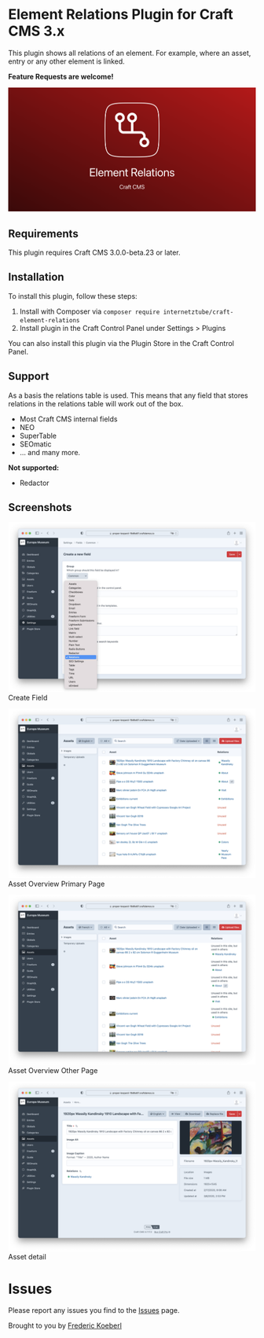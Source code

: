 # Element Relations Plugin for Craft CMS 3.x

This plugin shows all relations of an element. For example, where an asset, entry or any other element is linked.

__Feature Requests are welcome!__

![Share](screenshots/share.png)

## Requirements

This plugin requires Craft CMS 3.0.0-beta.23 or later.

## Installation
To install this plugin, follow these steps:
1. Install with Composer via `composer require internetztube/craft-element-relations`
2. Install plugin in the Craft Control Panel under Settings > Plugins

You can also install this plugin via the Plugin Store in the Craft Control Panel.

## Support
As a basis the relations table is used. This means that any field that stores relations in the relations table will work out of the box.
* Most Craft CMS internal fields
* NEO
* SuperTable
* SEOmatic
* ... and many more.

**Not supported:**
* Redactor

## Screenshots
![Field Edit Page](screenshots/field.jpg)
Create Field

![Asset Overview Primary Page](screenshots/asset-overview-en.png)
Asset Overview Primary Page

![Asset Overview Other Page](screenshots/asset-overview-fr.png)
Asset Overview Other Page

![Asset Detail](screenshots/asset-detail.png)
Asset detail

# Issues
Please report any issues you find to the [Issues](https://github.com/internetztube/craft-structure-disable-reorder/issues) page.


Brought to you by [Frederic Koeberl](https://frederickoeberl.com/)
